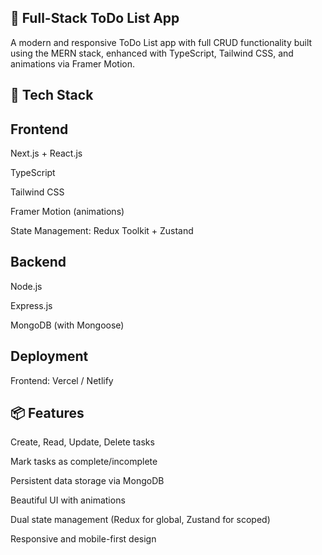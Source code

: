 
## 📝 Full-Stack ToDo List App

A modern and responsive ToDo List app with full CRUD functionality built using the MERN stack, enhanced with TypeScript, Tailwind CSS, and animations via Framer Motion.

## 🚀 Tech Stack

## Frontend

Next.js + React.js

TypeScript

Tailwind CSS

Framer Motion (animations)

State Management: Redux Toolkit + Zustand

## Backend

Node.js

Express.js

MongoDB (with Mongoose)

## Deployment

Frontend: Vercel / Netlify

## 📦 Features

Create, Read, Update, Delete tasks

Mark tasks as complete/incomplete

Persistent data storage via MongoDB

Beautiful UI with animations

Dual state management (Redux for global, Zustand for scoped)

Responsive and mobile-first design

